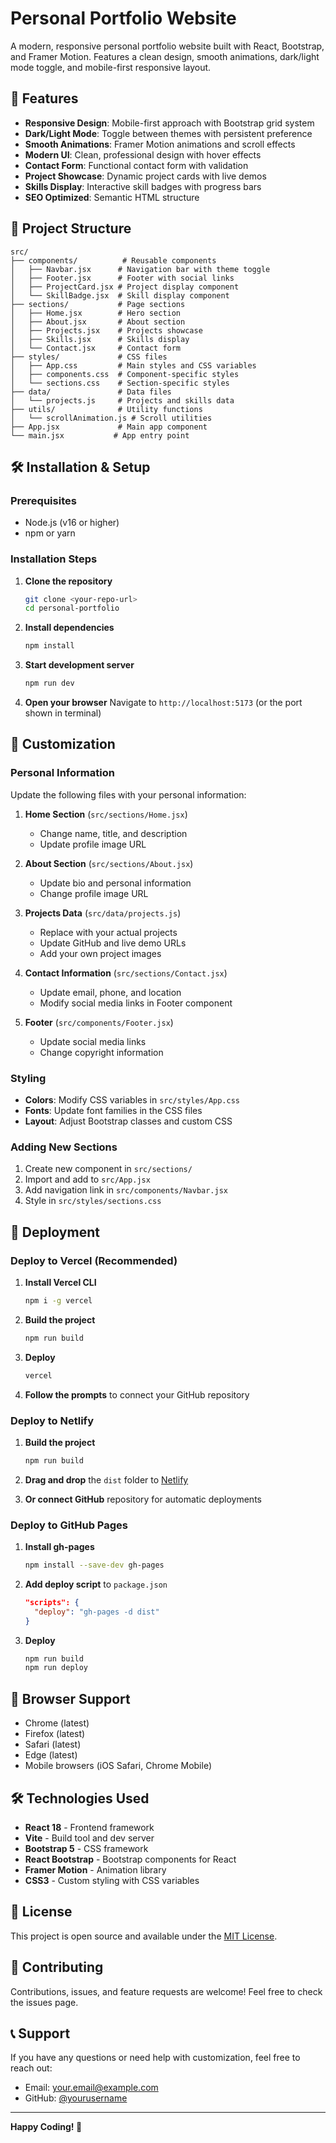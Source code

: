 # Personal Portfolio Website

A modern, responsive personal portfolio website built with React, Bootstrap, and Framer Motion. Features a clean design, smooth animations, dark/light mode toggle, and mobile-first responsive layout.

## 🚀 Features

- **Responsive Design**: Mobile-first approach with Bootstrap grid system
- **Dark/Light Mode**: Toggle between themes with persistent preference
- **Smooth Animations**: Framer Motion animations and scroll effects
- **Modern UI**: Clean, professional design with hover effects
- **Contact Form**: Functional contact form with validation
- **Project Showcase**: Dynamic project cards with live demos
- **Skills Display**: Interactive skill badges with progress bars
- **SEO Optimized**: Semantic HTML structure

## 📁 Project Structure

```
src/
├── components/          # Reusable components
│   ├── Navbar.jsx      # Navigation bar with theme toggle
│   ├── Footer.jsx      # Footer with social links
│   ├── ProjectCard.jsx # Project display component
│   └── SkillBadge.jsx  # Skill display component
├── sections/           # Page sections
│   ├── Home.jsx        # Hero section
│   ├── About.jsx       # About section
│   ├── Projects.jsx    # Projects showcase
│   ├── Skills.jsx      # Skills display
│   └── Contact.jsx     # Contact form
├── styles/             # CSS files
│   ├── App.css         # Main styles and CSS variables
│   ├── components.css  # Component-specific styles
│   └── sections.css    # Section-specific styles
├── data/               # Data files
│   └── projects.js     # Projects and skills data
├── utils/              # Utility functions
│   └── scrollAnimation.js # Scroll utilities
├── App.jsx             # Main app component
└── main.jsx           # App entry point
```

## 🛠️ Installation & Setup

### Prerequisites
- Node.js (v16 or higher)
- npm or yarn

### Installation Steps

1. **Clone the repository**
   ```bash
   git clone <your-repo-url>
   cd personal-portfolio
   ```

2. **Install dependencies**
   ```bash
   npm install
   ```

3. **Start development server**
   ```bash
   npm run dev
   ```

4. **Open your browser**
   Navigate to `http://localhost:5173` (or the port shown in terminal)

## 🎨 Customization

### Personal Information
Update the following files with your personal information:

1. **Home Section** (`src/sections/Home.jsx`)
   - Change name, title, and description
   - Update profile image URL

2. **About Section** (`src/sections/About.jsx`)
   - Update bio and personal information
   - Change profile image URL

3. **Projects Data** (`src/data/projects.js`)
   - Replace with your actual projects
   - Update GitHub and live demo URLs
   - Add your own project images

4. **Contact Information** (`src/sections/Contact.jsx`)
   - Update email, phone, and location
   - Modify social media links in Footer component

5. **Footer** (`src/components/Footer.jsx`)
   - Update social media links
   - Change copyright information

### Styling
- **Colors**: Modify CSS variables in `src/styles/App.css`
- **Fonts**: Update font families in the CSS files
- **Layout**: Adjust Bootstrap classes and custom CSS

### Adding New Sections
1. Create new component in `src/sections/`
2. Import and add to `src/App.jsx`
3. Add navigation link in `src/components/Navbar.jsx`
4. Style in `src/styles/sections.css`

## 🚀 Deployment

### Deploy to Vercel (Recommended)

1. **Install Vercel CLI**
   ```bash
   npm i -g vercel
   ```

2. **Build the project**
   ```bash
   npm run build
   ```

3. **Deploy**
   ```bash
   vercel
   ```

4. **Follow the prompts** to connect your GitHub repository

### Deploy to Netlify

1. **Build the project**
   ```bash
   npm run build
   ```

2. **Drag and drop** the `dist` folder to [Netlify](https://netlify.com)

3. **Or connect GitHub** repository for automatic deployments

### Deploy to GitHub Pages

1. **Install gh-pages**
   ```bash
   npm install --save-dev gh-pages
   ```

2. **Add deploy script** to `package.json`
   ```json
   "scripts": {
     "deploy": "gh-pages -d dist"
   }
   ```

3. **Deploy**
   ```bash
   npm run build
   npm run deploy
   ```

## 📱 Browser Support

- Chrome (latest)
- Firefox (latest)
- Safari (latest)
- Edge (latest)
- Mobile browsers (iOS Safari, Chrome Mobile)

## 🛠️ Technologies Used

- **React 18** - Frontend framework
- **Vite** - Build tool and dev server
- **Bootstrap 5** - CSS framework
- **React Bootstrap** - Bootstrap components for React
- **Framer Motion** - Animation library
- **CSS3** - Custom styling with CSS variables

## 📄 License

This project is open source and available under the [MIT License](LICENSE).

## 🤝 Contributing

Contributions, issues, and feature requests are welcome! Feel free to check the issues page.

## 📞 Support

If you have any questions or need help with customization, feel free to reach out:

- Email: your.email@example.com
- GitHub: [@yourusername](https://github.com/yourusername)

---

**Happy Coding! 🎉**